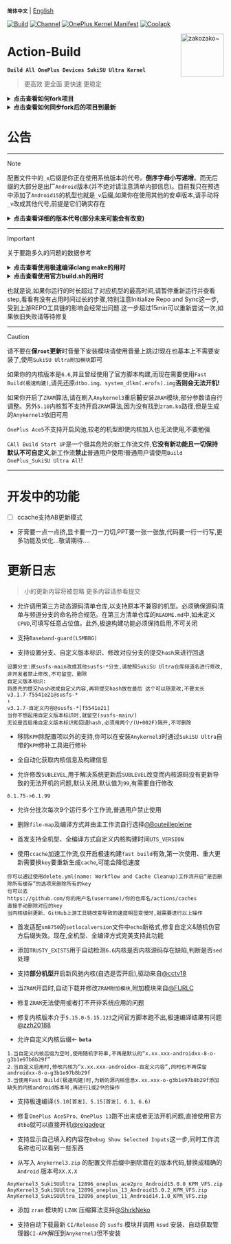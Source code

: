 **`简体中文`** | [English](README-en.md)
 
[![Build](https://img.shields.io/badge/GitHub%20Actions-Build-181717?logo=github&logoColor=white&style=flat-square)](https://github.com/Numbersf/Action-Build/actions/workflows/Build%20SukiSU%20Ultra%20OnePlus.yml) [![Channel](https://img.shields.io/badge/Follow-Telegram-blue.svg?logo=telegram)](https://t.me/taichi91) [![OnePlus Kernel Manifest](https://img.shields.io/badge/OnePlus%20Kernel%20Manifest-EB0029?logo=oneplus&logoColor=white&style=flat-square)](https://github.com/OnePlusOSS/kernel_manifest) [![Coolapk](https://img.shields.io/badge/Follow-Coolapk-3DDC84?style=flat-square&logo=android&logoColor=white)](http://www.coolapk.com/u/28259173)
 
<img align="right" src="pic/zakozako~.svg" width="100px" alt="zakozako~">
 
# Action-Build
**```Build All OnePlus Devices SukiSU Ultra Kernel```**
>更高效 更全面 更快速 更稳定
 
<details>
<summary><strong>点击查看如何fork项目</strong></summary>
<img src="https://github.com/Numbersf/Action-Build/blob/SukiSU-Ultra/pic/make.gif" width="500"/>
</details>
 
<details>
<summary><strong>点击查看如何同步fork后的项目到最新</strong></summary>
<p>
  <img src="https://github.com/Numbersf/Action-Build/blob/SukiSU-Ultra/pic/syncfork.png" width="150"/>
  <img src="https://github.com/Numbersf/Action-Build/blob/SukiSU-Ultra/pic/syncfork(2).png" width="150"/>
</p>
<summary>请及时同步!某些更新可能会导致旧版失效报错!如果同步后依旧运行失败请删除并重新fork!完成以上步骤后仍有问题再反馈提交issue</summary>
</details>
 
# 公告
 
------
> [!NOTE]
>配置文件中的``_x``后缀是你正在使用系统版本的代号。**倒序字母小写递增**。而无后缀的大部分是出厂``Android``版本(并不绝对请注意清单内部信息)。目前我只在预选中添加了``Android15``的机型也就是``_v``后缀,如果你在使用其他的安卓版本,请手动将``_v``改成其他代号,前提是它们确实存在
> <details>
> <summary><strong>点击查看详细的版本代号(部分未来可能会有改变)</strong></summary>
>
>>`_z Android19 (Zebra Cake)`
>
>>`_y Android18 (Yogurt Parfait)`
>
>>`_x Android17 (Xmas Pudding)`<strong>
>
>>`_w Android16 (Wedding Cake)`
>
>>`_v Android15 (Vanilla Ice Cream)`
>
>>`_u Android14 (Upside Down Cake)`
>
>>`_t Android13 (Tiramisu)`
>
>>`_s Android12 (Snow Cone)`</strong>
>
>>`_r Android11 (Red Velvet Cake)`
>
>>`_q Android10 (Quince Tart)`
>
>>`_p Android9 (Pie)`
>
>>`_o Android8 (Oreo)`
>
>>`_n Android7 (Nougat)`
>
>>`_m Android6 (Marshmallow)`
>
>>`_l Android5 (Lollipop)`
>
>>`_k Android4.4 (KitKat)`
>
>>`_j Android4.3–4.1 (Jelly Bean)`
>
>>`_i Android4.0 (Ice Cream Sandwich)`
>
>>`_h Android3.x (Honeycomb)`
>
>>`_g Android2.3 (Gingerbread)`
>
>>`_f Android2.2 (FroYo)`
>
>>`_e Android2.1 (Eclair)`
>
>>`_d Android1.6 (Donut)`
>
>>`_c Android1.5 (Cupcake)`
>
> </details>
 
------
> [!IMPORTANT]
>关于要跑多久的问题的数据参考
> <details>
> <summary><strong>点击查看使用极速编译clang make的用时</strong></summary>
>
>| 机型类型                     | 平均耗时范围        | 最大耗时   |
>|------------------------|---------------------|------------|
>| `≥Android15` | `1st:19min ~ 35min 2nd:9min ~ 19min` | `42min`|
>| `<Android15`| `1st:27min ~ 40min 2nd:18min ~ 30min`| `50min` |
>
> >使用ccache第一次会减速
>
> >repo工具版本差异可能会影响耗时
> </details>
>
> <details>
> <summary><strong>点击查看使用官方build.sh的用时</strong></summary>
>
>
>| 机型类型             | 平均耗时范围           | 最大耗时   |
>|----------------------|------------------------|------------|
>| `sm8450,sm8475,sm8550` | `29min ~ 35min`| `45min`    |
>| `sm7675,sm7550,sm8650` | `59min ~ 1h12min`| `1h28min` |
>| `sm8750+`| `1h1min ~ 1h8min`| `1h24min`     |
>|`<Android15`| `39min ~ 49min`| `59min` |
>
> >repo工具版本差异可能会影响耗时
></details>
>
>也就是说,如果你运行的时长超过了对应机型的最高时间,请暂停重新运行并查看step,看看有没有占用时间过长的步骤,特别注意Initialize Repo and Sync这一步,受到上游REPO工具链的影响会经常出问题.这一步超过15min可以重新尝试一次,如果依旧失败请等待修复
 
------
> [!CAUTION]
>请不要在**保``root``更新**时音量下安装模块请使用音量上跳过!现在也基本上不需要安装了,使用``SukiSU Ultra附加模块``即可  
>
>如果你的内核版本是``6.6``,并且曾经使用了官方脚本构建,而现在需要使用``Fast Build(极速构建)``,请先还原``dtbo.img、system_dlkm(.erofs).img``**否则会无法开机!**  
>
>如果你开启了``ZRAM``算法,请在刷入``Anykernel3``重启**前**安装``ZRAM``模块,部分参数请自行调整。另外``5.10``内核暂不支持开启``ZRAM``算法,因为没有找到``zram.ko``路径,但是生成的``Anykernel3``依旧可用  
>
>``OnePlus Ace5``不支持开启风驰,较老的机型即使内核加入也无法使用,不要勉强  
>
>``CAll Build Start UP``是一个极其危险的新工作流文件,**它没有新功能且一切保持默认不可自定义**,新工作流**禁止**普通用户使用!普通用户请使用``Build OnePlus_SukiSU Ultra All``!  
>
 
------
 
# 开发中的功能
- [ ] ccache支持AB更新模式
- 牙膏要一点一点挤,显卡要一刀一刀切,PPT要一张一张放,代码要一行一行写,更多功能及优化...敬请期待....
 
# 更新日志
>小的更新内容将被忽略 更多内容请参看提交
 
- 允许调用第三方动态源码清单仓库,以支持原本不兼容的机型。必须确保源码清单与频道分支的命名符合规范。在第三方清单仓库的``README.md``中,如未定义``CPUD``,可填写任意占位值。此外,极速构建功能必须保持启用,不可关闭  
 
- 支持``Baseband-guard(LSMBBG)``  
 
- 支持设置分支、自定义版本标识、修改对应分支的提交``hash``来进行回退  
```
设置分支:原susfs-main改成其他susfs-*分支,请按照SukiSU Ultra仓库频道名进行修改,非开发者禁止修改,不可留空、删除
自定义版本标识:
将原先的提交hash改成自定义内容,再将提交hash放在最后 这个可以随意改,不要太长
v3.1.7-f5541e21@susfs-*
↓
v3.1.7-自定义内容@susfs-*[f5541e21]
当你不想起用自定义版本标识时,就留空(susfs-main/)
无论是否启用自定义版本标识和回退hash,必须用两个/(U+002F)隔开,不可删除
```  
 
- 移除``KPM``除配置项以外的支持,你可以在安装``Anykernel3``时通过``SukiSU Ultra``自带的``KPM``修补工具进行修补  
 
- 全自动化获取内核信息及构建信息  
 
- 允许修改`SUBLEVEL`,用于解决系统更新后`SUBLEVEL`改变而内核源码没有更新导致的无法开机的问题,默认关闭,默认值为`99`,有需要自行修改  
```
6.1.75->6.1.99
```  
 
- 允许分批次每次9个运行多个工作流,普通用户禁止使用  
 
- 删除`file-map`及编译方式并由主工作流自行选择[@Bouteillepleine](https://github.com/Bouteillepleine)  
 
- 首发支持全机型、全编译方式自定义内核构建时间`UTS_VERSION`  
 
- 使用`ccache`加速工作流,仅开启极速构建`fast build`有效,第一次使用、重大更新需要换`key`要重新生成`cache`,可能会降低速度  
```
你可以通过使用delete.yml(name: Workflow and Cache Cleanup)工作流开启“是否删除所有缓存”的选项来删除所有的key
也可以去
https://github.com/你的用户名(username)/你的仓库名/actions/caches
直接手动删除对应的key
当内核级别更新、GitHub上游工具链改变导致的速度明显变慢时,就需要进行以上操作
```  
 
- 首发适配`sm8750`的`setlocalversion`文件中`echo`新格式,修复自定义&随机伪官方后缀失效。现在,全机型、全编译方式完美支持此功能  
 
- 添加`TRUSTY_EXISTS`用于自动检测`6.6`内核是否内核源码存在缺陷,判断是否`sed`处理  
 
- 支持**部分机型**开启新风驰内核(自选是否开启),驱动来自[@cctv18](https://github.com/cctv18)  
 
- 当`ZRAM`开启时,自动下载并修改`ZRAM附加模块`,附加模块来自[@FURLC](https://github.com/FURLC)  
 
- 修复`ZRAM`无法使用或者打不开非系统应用的问题  
 
- 修复内核版本介于`5.15.0-5.15.123`之间官方脚本跑不出,极速编译结果有问题[@zzh20188](https://github.com/zzh20188)  
 
- 允许自定义内核后缀← **`beta`**
```
1.当自定义内核后缀为空时,使用随机字符串,不再是默认的“x.xx.xxx-androidxx-8-o-g3b1e97b8b29f”
2.当自定义启用时,修改内核为“x.xx.xxx-androidxx-自定义内容”,同时也不再保留androidxx-8-o-g3b1e97b8b29f
3.当使用Fast Build(极速构建)时,为新的源内核信息x.xx.xxx-o-g3b1e97b8b29f添加缺失的内核android版本号,再进行1或2中的操作
```  
 
- 支持极速编译`(5.10[首发]、5.15[首发]、6.1、6.6)`  
 
- 修复`OnePlus Ace5Pro、OnePlus 13`跑不出来或者无法开机问题,直接使用官方`dtbo`就可以直接开机[@reigadegr](https://github.com/reigadegr)  
 
- 支持显示自己填入的内容在`Debug Show Selected Inputs`这一步,同时工作流名称也可以看到一些东西  
 
- 从写入 `Anykernel3.zip` 的配置文件后缀中删除潜在的版本代码,替换成精确的 `Android` 版本号`XX.X.X`
```
AnyKernel3_SukiSUUltra_12896_oneplus_ace2pro_Android15.0.0_KPM_VFS.zip
AnyKernel3_SukiSUUltra_12896_oneplus_13_Android15.0.2_KPM_VFS.zip
AnyKernel3_SukiSUUltra_12896_oneplus_11_Android14.1.0_KPM_VFS.zip
```  
 
- 添加 `zram` 模块的 `LZ4K` 压缩算法支持[@ShirkNeko](https://github.com/ShirkNeko)  
 
- 支持自动下载最新 `CI/Release` 的 `susfs` 模块并调用 `ksud` 安装、自动获取管理器`CI-APK`解压到`Anykernel3`但不安装  
 